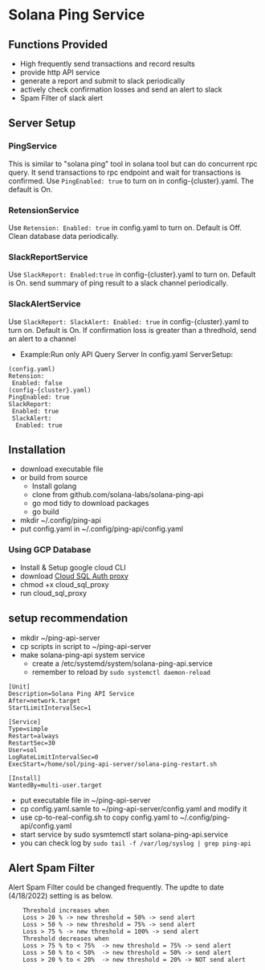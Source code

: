 # Solana Ping Service 

## Functions Provided
- High frequently send transactions and record results
- provide http API service 
- generate a report and submit to slack periodically
- actively check confirmation losses and send an alert to slack
- Spam Filter of slack alert

## Server Setup
### PingService
This is similar to  "solana ping" tool in solana tool but can do concurrent rpc query.
It send transactions to rpc endpoint and wait for transactions is confirmed. 
Use `PingEnabled: true` to turn on in config-{cluster}.yaml. The default is On. 

### RetensionService
Use `Retension: Enabled: true` in config.yaml to turn on. Default is Off.
Clean database data periodically.

### SlackReportService
Use `SlackReport: Enabled:true` in config-{cluster}.yaml to turn on. Default is On.
send summary of ping result to a slack channel periodically.

### SlackAlertService
Use `SlackReport: SlackAlert: Enabled: true`  in config-{cluster}.yaml to turn on. Default is On.
If confirmation loss is greater than a thredhold, send an alert to a channel

+ Example:Run only API Query Server
In config.yaml ServerSetup: 

```
(config.yaml)
Retension:
 Enabled: false
(config-{cluster}.yaml)
PingEnabled: true     
SlackReport:
 Enabled: true
 SlackAlert: 
  Enabled: true                        
```
## Installation
- download executable file 
- or build from source
    - Install golang 
    - clone from github.com/solana-labs/solana-ping-api
    - go mod tidy to download packages
    - go build 
- mkdir ~/.config/ping-api
- put config.yaml in ~/.config/ping-api/config.yaml

### Using GCP Database
- Install & Setup google cloud CLI
- download [Cloud SQL Auth proxy](https://cloud.google.com/sql/docs/postgres/sql-proxy)
- chmod +x cloud_sql_proxy
- run cloud_sql_proxy

## setup recommendation
- mkdir ~/ping-api-server
- cp scripts in script to ~/ping-api-server
- make solana-ping-api system service 
    - create a /etc/systemd/system/solana-ping-api.service
    - remember to reload by ```sudo systemctl daemon-reload```

```
[Unit]
Description=Solana Ping API Service
After=network.target
StartLimitIntervalSec=1

[Service]
Type=simple
Restart=always
RestartSec=30
User=sol
LogRateLimitIntervalSec=0
ExecStart=/home/sol/ping-api-server/solana-ping-restart.sh

[Install]
WantedBy=multi-user.target

```

- put executable file in ~/ping-api-server
- cp config.yaml.samle to ~/ping-api-server/config.yaml and modify it 
- use cp-to-real-config.sh to copy config.yaml to ~/.config/ping-api/config.yaml
- start service by sudo sysmtemctl start solana-ping-api.service
- you can check log by ```sudo tail -f /var/log/syslog | grep ping-api```

## Alert Spam Filter

Alert Spam Filter could be changed frequently. The updte to date (4/18/2022) setting  is as below.
```
    Threshold increases when
    Loss > 20 % -> new threshold = 50% -> send alert
    Loss > 50 % -> new threshold = 75% -> send alert
    Loss > 75 % -> new threshold = 100% -> send alert
    Threshold decreases when
    Loss > 75 % to < 75%  -> new threshold = 75% -> send alert
    Loss > 50 % to < 50%  -> new threshold = 50% -> send alert
    Loss > 20 % to < 20%  -> new threshold = 20% -> NOT send alert
```